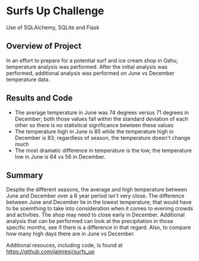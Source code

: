 # Surfs Up Challenge
Use of SQLAlchemy, SQLite and Flask

## Overview of Project
In an effort to prepare for a potential surf and ice cream shop in Oahu, temperature analysis was performed. After the initial analysis was performed, additional analysis was performed on June vs December temperature data. 

## Results and Code
- The average temperature in June was 74 degrees versus 71 degrees in December; both those values fall within the standard deviation of each other so there is no statistical significance bewteen these values
- The temperature high in June is 85 while the temperature high in December is 83; regardless of season, the temperature doesn't change much
- The most dramatic difference in temperature is the low; the temperature low in June is 64 vs 56 in December. 

## Summary
Despite the different seasons, the average and high temperature between June and December over a 6 year period isn't very close. The difference between June and December lie in the lowest temperature; that would have to be soemthing to take into consideration when it comes to evening crowds and activities. The shop may need to close early in December. Additional analysis that can be performed can look at the precipitation in those specific months, see if there is a difference in that regard. Also, to compare how many high days there are in June vs December.

Additional resouces, including code, is found at https://github.com/jaimiesj/surfs_up
